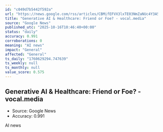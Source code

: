 ```yaml
---
id: "c049d7b5442f592a"
url: "https://news.google.com/rss/articles/CBMifEFVX3lxTE03NmZaNUc4Y3A5VHZEblI3dmZlQVZOa2xVaW5kTjhpZm1scjVYT09VRkt0d3FGazAtRVVNSDc0SW9tSTdaY0NKdGt6eVFHSHBRdHdmbVl0RkJ5SVBseERKSm5VVmphdjdUNnBremhINXc1aWZDT0pHR1U2Q0c?oc=5"
title: "Generative AI & Healthcare: Friend or Foe? - vocal.media"
source: "Google News"
published_utc: "2025-10-16T10:46:40+00:00"
status: "daily"
accuracy: 0.991
corroborations: 0
meaning: "AI news"
impact: "General"
affected: "General"
ts_daily: "1760629294.747639"
ts_weekly: null
ts_monthly: null
value_score: 0.575
---
```

## Generative AI & Healthcare: Friend or Foe? - vocal.media

- Source: Google News
- Accuracy: 0.991

AI news
